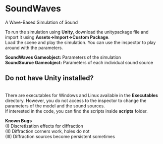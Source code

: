 # SoundWaves
A Wave-Based Simulation of Sound

To run the simulation using <b>Unity</b>, download the unitypackage file and import it using <b>Assets->Import->Custom Package</b>.<br />
Load the scene and play the simulation. You can use the inspector to play around with the parameters.

<b>SoundWaves Gameobject:</b> Parameters of the simulation<br />
<b>SoundSource Gameobject:</b> Parameters of each individual sound source

<h2>Do not have Unity installed?</h2><br />
There are executables for Windows and Linux available in the <b>Executables</b> directory. However, you do not access to the inspector to
change the parameters of the model and the sound sources.<br />
If interested in the code, you can find the scripts inside <b>scripts</b> folder.

<b>Known Bugs</b><br />
(I) Discretization effects for diffraction<br />
(II) Diffraction corners work, holes do not<br />
(III) Diffraction sources become persistent sometimes<br />
